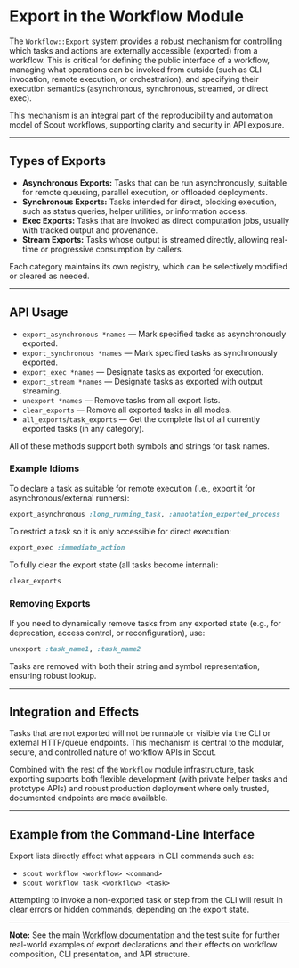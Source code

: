 # Export in the Workflow Module

The `Workflow::Export` system provides a robust mechanism for controlling which tasks and actions are externally accessible (exported) from a workflow. This is critical for defining the public interface of a workflow, managing what operations can be invoked from outside (such as CLI invocation, remote execution, or orchestration), and specifying their execution semantics (asynchronous, synchronous, streamed, or direct exec).

This mechanism is an integral part of the reproducibility and automation model of Scout workflows, supporting clarity and security in API exposure.

---

## Types of Exports

- **Asynchronous Exports:** Tasks that can be run asynchronously, suitable for remote queueing, parallel execution, or offloaded deployments.
- **Synchronous Exports:** Tasks intended for direct, blocking execution, such as status queries, helper utilities, or information access.
- **Exec Exports:** Tasks that are invoked as direct computation jobs, usually with tracked output and provenance.
- **Stream Exports:** Tasks whose output is streamed directly, allowing real-time or progressive consumption by callers.

Each category maintains its own registry, which can be selectively modified or cleared as needed.

---

## API Usage

- `export_asynchronous *names` — Mark specified tasks as asynchronously exported.
- `export_synchronous *names` — Mark specified tasks as synchronously exported.
- `export_exec *names` — Designate tasks as exported for execution.
- `export_stream *names` — Designate tasks as exported with output streaming.
- `unexport *names` — Remove tasks from all export lists.
- `clear_exports` — Remove all exported tasks in all modes.
- `all_exports`/`task_exports` — Get the complete list of all currently exported tasks (in any category).

All of these methods support both symbols and strings for task names.

### Example Idioms

To declare a task as suitable for remote execution (i.e., export it for asynchronous/external runners):

```ruby
export_asynchronous :long_running_task, :annotation_exported_process
```

To restrict a task so it is only accessible for direct execution:

```ruby
export_exec :immediate_action
```

To fully clear the export state (all tasks become internal):

```ruby
clear_exports
```

### Removing Exports

If you need to dynamically remove tasks from any exported state (e.g., for deprecation, access control, or reconfiguration), use:

```ruby
unexport :task_name1, :task_name2
```

Tasks are removed with both their string and symbol representation, ensuring robust lookup.

---

## Integration and Effects

Tasks that are not exported will not be runnable or visible via the CLI or external HTTP/queue endpoints. This mechanism is central to the modular, secure, and controlled nature of workflow APIs in Scout.

Combined with the rest of the `Workflow` module infrastructure, task exporting supports both flexible development (with private helper tasks and prototype APIs) and robust production deployment where only trusted, documented endpoints are made available.

---

## Example from the Command-Line Interface

Export lists directly affect what appears in CLI commands such as:

- `scout workflow <workflow> <command>`
- `scout workflow task <workflow> <task>`

Attempting to invoke a non-exported task or step from the CLI will result in clear errors or hidden commands, depending on the export state.

---

**Note:** See the main [Workflow documentation](#workflow) and the test suite for further real-world examples of export declarations and their effects on workflow composition, CLI presentation, and API structure.